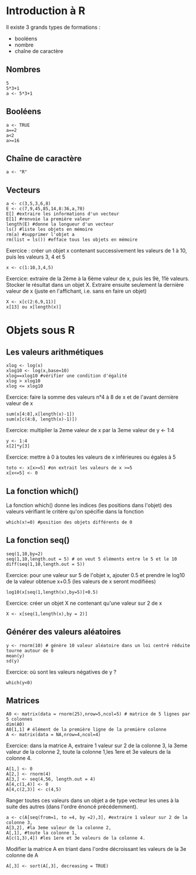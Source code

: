# Introduction à R

Il existe 3 grands types de formations : 

* booléens
* nombre 
* chaîne de caractère

## Nombres


```
5
5*3+1
a <- 5*3+1
```

## Booléens

```
a <- TRUE   
a==2
a<2
a>=16
```
## Chaîne de caractère

```
a <- "R"
```
## Vecteurs
```
a <- c(3,5,3,6,8) 
E <- c(7,9,45,85,14,8:36,a,78)
E[] #extraire les informations d'un vecteur
E[1] #renvoie la première valeur
length(E) #donne la longueur d'un vecteur
ls() #liste les objets en mémoire
rm(a) #supprimer l'objet a
rm(list = ls()) #efface tous les objets en mémoire
```

Exercice : créer un objet x contenant successivement les valeurs
de 1 à 10, puis les valeurs 3, 4 et 5

```
x <- c(1:10,3,4,5)
```

Exercice: extraire de la 2ème à la 6ème valeur de x, puis les 9è,
11è valeurs. Stocker le résultat dans un objet X. Extraire ensuite
seulement la dernière valeur de x (juste en l'affichant, i.e. sans en
faire un objet)

```
X <- x[c(2:6,9,11)]
x[13] ou x[length(x)]
```

# Objets sous R

## Les valeurs arithmétiques

```
xlog <- log(x)
xlog10 <- log(x,base=10)
xlog==xlog10 #vérifier une condition d'égalité
xlog > xlog10
xlog <= xlog10
```

Exercice: faire la somme des valeurs n°4 à 8 de x et de l'avant dernière
valeur de x

```
sum(x[4:8],x[length(x)-1])
sum(x[c(4:8, length(x)-1)])
```

Exercice: multiplier la 2eme valeur de x par la 3eme valeur de y <-
1:4

```
y <- 1:4
x[2]*y[3]
```
Exercice: mettre à 0 à toutes les valeurs de x inférieures ou égales à
5

```
toto <- x[x>=5] #on extrait les valeurs de x >=5
x[x<=5] <- 0
```
## La fonction which()

La fonction which() donne les indices (les positions dans l'objet) des
valeurs vérifiant le critère qu'on spécifie dans la fonction

```
which(x!=0) #position des objets différents de 0
```
## La fonction seq() 

```
seq(1,10,by=2)  
seq(1,10,length.out = 5) # on veut 5 éléments entre le 5 et le 10
diff(seq(1,10,length.out = 5))
```
Exercice: pour une valeur sur 5 de l'objet x, ajouter 0.5 et prendre le
log10 de la valeur obtenue x+0.5 (les valeurs de x seront modifiées)

```
log10(x[seq(1,length(x),by=5)]+0.5)
```
Exercice: créer un objet X ne contenant qu'une valeur sur 2 de x

```
X <- x[seq(1,length(x),by = 2)]
```
## Générer des valeurs aléatoires

```
y <- rnorm(10) # génère 10 valeur aléatoire dans un loi centré réduite tourne autour de 0
mean(y)
sd(y)
```
Exercice: où sont les valeurs négatives de y ?

```
which(y<0)
```
## Matrices

```
A0 <- matrix(data = rnorm(25),nrow=5,ncol=5) # matrice de 5 lignes par 5 colonnes
dim(A0)
A0[1,1] # élément de la première ligne de la première colonne
A <- matrix(data = NA,nrow=4,ncol=4)
```
Exercice: dans la matrice A, extraire 1 valeur sur 2 de la colonne 3, la
3eme valeur de la colonne 2, toute la colonne 1,les 1ere et 3e valeurs
de la colonne 4.

```
A[1,] <- 0
A[2,] <- rnorm(4)
A[3,] <- seq(4,56, length.out = 4)
A[4,c(1,4)] <- 0
A[4,c(2,3)] <- c(4,5)
```
Ranger toutes ces valeurs dans un objet a de type
vecteur les unes à la suite des autres (dans l'ordre énoncé
précédemment).

```
a <- c(A[seq(from=1, to =4, by =2),3], #extraire 1 valeur sur 2 de la colonne 3,
A[3,2], #la 3eme valeur de la colonne 2, 
A[,1], #toute la colonne 1,
A[c(1,3),4]) #les 1ere et 3e valeurs de la colonne 4.
``` 

Modifier  la matrice  A  en  triant  dans  l'ordre  décroissant  les  valeurs  de  la  3e colonne de A 

```
A[,3] <- sort(A[,3], decreasing = TRUE)
```